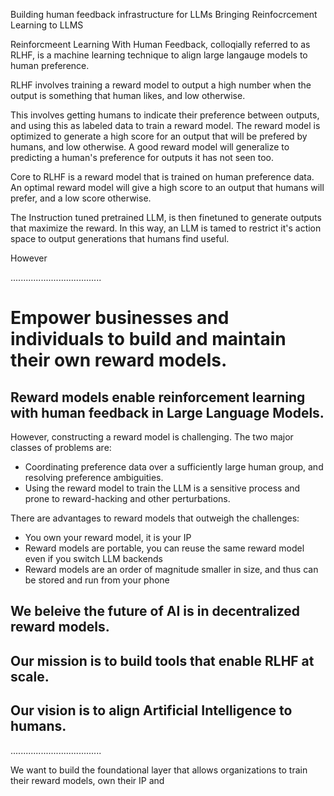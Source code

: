 Building human feedback infrastructure for LLMs
Bringing Reinfocrcement Learning to LLMS

Reinforcmeent Learning With Human Feedback, colloqially referred to as RLHF, is a machine learning technique to align large langauge models to human preference. 

RLHF involves training a reward model to output a high number when the output is something that human likes, and low otherwise. 

This involves getting humans to indicate their preference between outputs, and using this as labeled data to train a reward model. The reward model is optimized to generate a high score for an output that will be prefered by humans, and low otherwise. A good reward model will generalize to predicting a human's preference for outputs it has not seen too. 

Core to RLHF is a reward model that is trained on human preference data. An optimal reward model will give a high score to an output that humans will prefer, and a low score otherwise. 

The Instruction tuned pretrained LLM, is then finetuned to generate outputs that maximize the reward. In this way, an LLM is tamed to restrict it's action space to output generations that humans find useful. 

However 

....................................

# Empower businesses and individuals to build and maintain their own reward models. 

## Reward models enable reinforcement learning with human feedback in Large Language Models. 

However, constructing a reward model is challenging. The two major classes of problems are: 
- Coordinating preference data over a sufficiently large human group, and resolving preference ambiguities. 
- Using the reward model to train the LLM is a sensitive process and prone to reward-hacking and other perturbations. 

There are advantages to reward models that outweigh the challenges:
- You own your reward model, it is your IP 
- Reward models are portable, you can reuse the same reward model even if you switch LLM backends
- Reward models are an order of magnitude smaller in size, and thus can be stored and run from your phone

## We beleive the future of AI is in decentralized reward models. 

## Our mission is to build tools that enable RLHF at scale. 

## Our vision is to align Artificial Intelligence to humans. 
....................................

We want to build the foundational layer that allows organizations to train their reward models, own their IP and 
